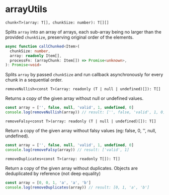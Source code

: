 # arrayUtils

`chunk<T>(array: T[], chunkSize: number): T[][]`

Splits `array` into an array of arrays, each sub-array being no larger than the provided `chunkSize`,
preserving original order of the elements.

```typescript
async function callChunked<Item>(
  chunkSize: number,
  array: readonly Item[],
  processFn: (arrayChunk: Item[]) => Promise<unknown>,
): Promise<void>
```

Splits `array` by passed `chunkSize` and run callback asynchronously for every chunk in a sequential order.

`removeNullish<const T>(array: readonly (T | null | undefined)[]): T[]`

Returns a copy of the given array without null or undefined values.

```typescript
const array = ['', false, null, 'valid', 1, undefined, 0]
console.log(removeNullish(array)) // result: ['', false, 'valid', 1, 0]
```

`removeFalsy<const T>(array: readonly (T | null | undefined)[]): T[]`

Return a copy of the given array without falsy values (eg: false, 0, '', null, undefined).

```typescript
const array = ['', false, null, 'valid', 1, undefined, 0]
console.log(removeFalsy(array)) // result: ['valid', 1]
```

`removeDuplicates<const T>(array: readonly T[]): T[]`

Return a copy of the given array without duplicates.
Objects are deduplicated by reference (not deep equality)

```typescript
const array = [0, 0, 1, 'a', 'a', 'b']
console.log(removeDuplicates(array)) // result: [0, 1, 'a', 'b']
```

